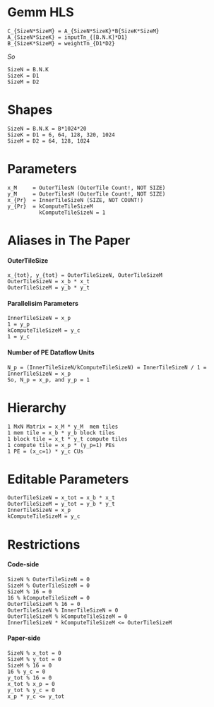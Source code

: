 # Gemm HLS
```
C_{SizeN*SizeM} = A_{SizeN*SizeK}*B{SizeK*SizeM}
A_{SizeN*SizeK} = inputTn_{[B.N.K]*D1}
B_{SizeK*SizeM} = weightTn_{D1*D2}
```
*So*
```
SizeN = B.N.K
SizeK = D1
SizeM = D2
```
# Shapes
```
SizeN = B.N.K = B*1024*20
SizeK = D1 = 6, 64, 128, 320, 1024
SizeM = D2 = 64, 128, 1024
```
# Parameters
```
x_M     = OuterTilesN (OuterTile Count!, NOT SIZE)
y_M     = OuterTilesM (OuterTile Count!, NOT SIZE)
x_{Pr}  = InnerTileSizeN (SIZE, NOT COUNT!)
y_{Pr}  = kComputeTileSizeM
          kComputeTileSizeN = 1
```		

# Aliases in The Paper
#### OuterTileSize
```
x_{tot}, y_{tot} = OuterTileSizeN, OuterTileSizeM
OuterTileSizeN = x_b * x_t
OuterTileSizeM = y_b * y_t
```
#### Parallelisim Parameters
```
InnerTileSizeN = x_p
1 = y_p
kComputeTileSizeM = y_c
1 = y_c
```
#### Number of PE Dataflow Units
```
N_p = (InnerTileSizeN/kComputeTileSizeN) = InnerTileSizeN / 1 = InnerTileSizeN = x_p
So, N_p = x_p, and y_p = 1
```

# Hierarchy
```
1 MxN Matrix = x_M * y_M  mem tiles
1 mem tile = x_b * y_b block tiles
1 block tile = x_t * y_t compute tiles
1 compute tile = x_p * (y_p=1) PEs
1 PE = (x_c=1) * y_c CUs
```

# Editable Parameters
```
OuterTileSizeN = x_tot = x_b * x_t
OuterTileSizeM = y_tot = y_b * y_t
InnerTileSizeN = x_p
kComputeTileSizeM = y_c
```

# Restrictions
#### Code-side
```
SizeN % OuterTileSizeN = 0
SizeM % OuterTileSizeM = 0
SizeM % 16 = 0
16 % kComputeTileSizeM = 0
OuterTileSizeM % 16 = 0
OuterTileSizeN % InnerTileSizeN = 0
OuterTileSizeM % kComputeTileSizeM = 0
InnerTileSizeN * kComputeTileSizeM <= OuterTileSizeM
```

#### Paper-side
```
SizeN % x_tot = 0
SizeM % y_tot = 0
SizeM % 16 = 0
16 % y_c = 0
y_tot % 16 = 0
x_tot % x_p = 0
y_tot % y_c = 0
x_p * y_c <= y_tot
```
